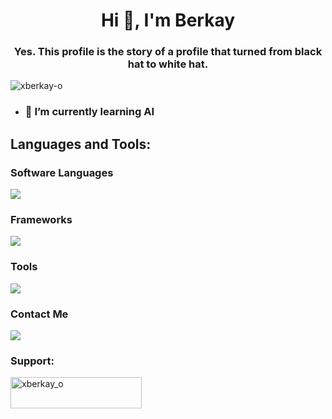 <h1 align="center">Hi 👋, I'm Berkay</h1>
<h3 align="center">Yes. This profile is the story of a profile that turned from black hat to white hat.</h3>

<p align="left"> <img src="https://komarev.com/ghpvc/?username=xberkay-o&label=Profile%20views&color=0e75b6&style=flat" alt="xberkay-o" /> </p>

- ### 🌱 I’m currently learning **AI**

<h2 align="left">Languages and Tools:</h2>

### Software Languages
<p align="left"> <a href="https://github.com/xberkay-o"><img src="https://go-skill-icons.vercel.app/api/icons?i=py,go,nodejs"></a></p>

### Frameworks
<p align="left"> <a href="https://github.com/xberkay-o"><img src="https://go-skill-icons.vercel.app/api/icons?i=mysql,mongodb,sqlite,discord,discordjs,bots,django,fastapi,pytorch,postgresql"> </a> </p>

### Tools
<p align="left"> <a href="https://github.com/xberkay-o"><img src="https://go-skill-icons.vercel.app/api/icons?i=vscode,visualstudio,jupyter,postman,svg,json,windows,linux,wireshark"> </a> </p>

### Contact Me
<p align="left"> <a href="https://github.com/xberkay-o"><img src="https://go-skill-icons.vercel.app/api/icons?i=replit,github,proton,stackoverflow,youtube,discord,linkedin"> </a> </p>


<h3 align="left">Support:</h3>
<p><a href="https://www.buymeacoffee.com/xberkay_o"> <img align="left" src="https://cdn.buymeacoffee.com/buttons/v2/default-yellow.png" height="50" width="210" alt="xberkay_o" /></a></p><br><br>
